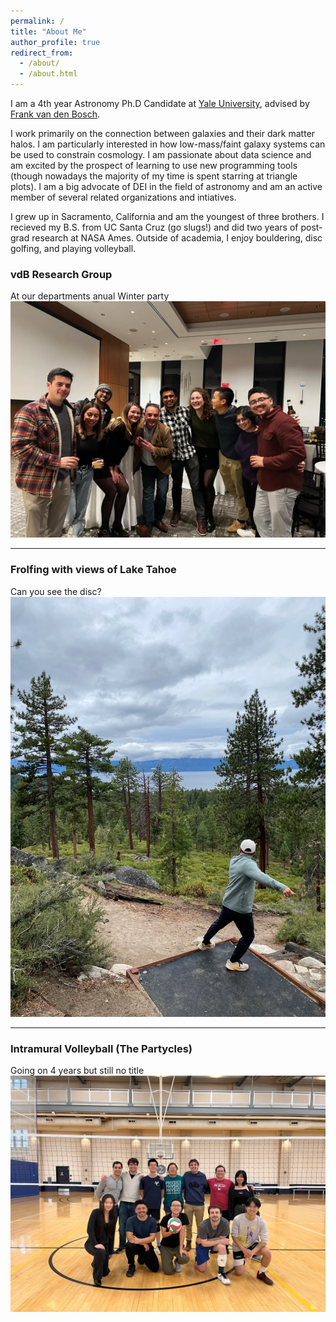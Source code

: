 ```yaml
---
permalink: /
title: "About Me"
author_profile: true
redirect_from: 
  - /about/
  - /about.html
---
```


I am a 4th year Astronomy Ph.D Candidate at [Yale University](https://astronomy.yale.edu/), advised by [Frank van den Bosch](https://campuspress.yale.edu/vdbosch/). 

I work primarily on the connection between galaxies and their dark matter halos. I am particularly interested in how low-mass/faint galaxy systems can be used to constrain cosmology. I am passionate about data science and am excited by the prospect of learning to use new programming tools (though nowadays the majority of my time is spent starring at triangle plots). I am a big advocate of DEI in the field of astronomy and am an active member of several related organizations and intiatives. 

 I grew up in Sacramento, California and am the youngest of three brothers. I recieved my B.S. from UC Santa Cruz (go slugs!) and did two years of post-grad research at NASA Ames. Outside of academia, I enjoy bouldering, disc golfing, and playing volleyball. 

### vdB Research Group
At our departments anual Winter party
<br/><img src='/images/group.webp'>

___ 

### Frolfing with views of Lake Tahoe
Can you see the disc?
<br/><img src='/images/dgolf.webp'>

___

### Intramural Volleyball (The Partycles)
Going on 4 years but still no title
<br/><img src='/images/volleyball.webp'>
